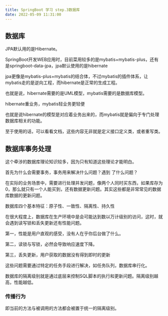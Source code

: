 ```yaml
---
title: SpringBoot 学习 step.3数据库
date: 2022-05-09 11:31:00
---
```


## 数据库
JPA默认用的是Hibernate。

SpringBoot开发WEB应用时，目前菜用较多的是mybatis+mybatis-plus，还有是springboot-data-jpa，jpa默认使用的是hibernate

jpa更像是mybatis-plus+mybatis的结合体，不过mybatis的插件体系，让mybatis走的是逆向工程，而hibernate是正常的生成工程。

也就是说，hibernate需要的是UML模型，mybatis需要的是数据库模型。

hibernate重业务，mybatis轻业务更轻便

也就是说hibernate的模型是对应着业务出来的，而mybatis就是偏向于专门处理数据库相关的功能。

至于使用的话，可以看看文档，这些内容无非就是定义接口定义类，或者重写类。

## 数据库事务处理
这个牵涉的数据库理论知识较多，因为只有知道这些理论才能明白。

首先为什么会需要事务，事务用来解决什么问题？遇到 了什么问题？

在实际的业务场景中，需要进行处理并发问题，像两个人同时买东西，如果库存为0，那么就只有一个人能买到，还有数据更新问题。其实这些都是非常常见的数据库数据的更新问题。

数据库四个基本特征：原子性、一致性、隔离性、持久性

在很大程度上，数据库在生产环境中是会可能达到数以万计级别的访问，这时，就会遇到读写锁和丢失更新还有性能问题。

第一，性能是用户直观的感受，没有人在乎你后台做了什么。

第二，读锁与写锁，必然会导致响应速度下降。

第三，丢失更新，用户获取的数据没有得到即时的更新

这些问题需要通过特定的任务手段进行解决，如任务队列，数据库串行化。

数据库的隔离级别就是通过底层来控制SQL脚本的执行和更新问题。隔离级别越高，性能越低。

### 传播行为
即当前的方法与被调用的方法都会被置于统一的隔离级别。